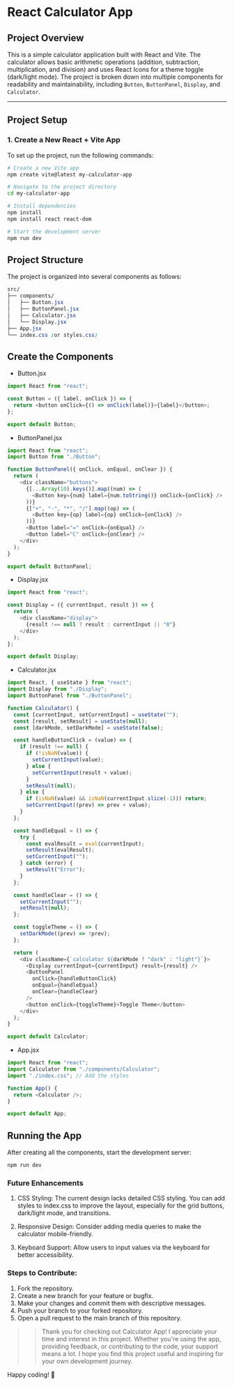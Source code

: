# React Calculator App

## Project Overview

This is a simple calculator application built with React and Vite. The calculator allows basic arithmetic operations (addition, subtraction, multiplication, and division) and uses React Icons for a theme toggle (dark/light mode). The project is broken down into multiple components for readability and maintainability, including `Button`, `ButtonPanel`, `Display`, and `Calculator`.

---

## Project Setup

### 1. Create a New React + Vite App

To set up the project, run the following commands:

```bash
# Create a new Vite app
npm create vite@latest my-calculator-app

# Navigate to the project directory
cd my-calculator-app

# Install dependencies
npm install
npm install react react-dom

# Start the development server
npm run dev


```

## Project Structure

The project is organized into several components as follows:

```css
src/
├── components/
│   ├── Button.jsx
│   ├── ButtonPanel.jsx
│   ├── Calculator.jsx
│   └── Display.jsx
├── App.jsx
└── index.css (or styles.css)
```

## Create the Components

- Button.jsx

```javascript
import React from "react";

const Button = ({ label, onClick }) => {
  return <button onClick={() => onClick(label)}>{label}</button>;
};

export default Button;
```

- ButtonPanel.jsx

```javascript
import React from "react";
import Button from "./Button";

function ButtonPanel({ onClick, onEqual, onClear }) {
  return (
    <div className="buttons">
      {[...Array(10).keys()].map((num) => (
        <Button key={num} label={num.toString()} onClick={onClick} />
      ))}
      {["+", "-", "*", "/"].map((op) => (
        <Button key={op} label={op} onClick={onClick} />
      ))}
      <Button label="=" onClick={onEqual} />
      <Button label="C" onClick={onClear} />
    </div>
  );
}

export default ButtonPanel;
```

- Display.jsx

```javascript
import React from "react";

const Display = ({ currentInput, result }) => {
  return (
    <div className="display">
      {result !== null ? result : currentInput || "0"}
    </div>
  );
};

export default Display;
```

- Calculator.jsx

```javascript
import React, { useState } from "react";
import Display from "./Display";
import ButtonPanel from "./ButtonPanel";

function Calculator() {
  const [currentInput, setCurrentInput] = useState("");
  const [result, setResult] = useState(null);
  const [darkMode, setDarkMode] = useState(false);

  const handleButtonClick = (value) => {
    if (result !== null) {
      if (!isNaN(value)) {
        setCurrentInput(value);
      } else {
        setCurrentInput(result + value);
      }
      setResult(null);
    } else {
      if (isNaN(value) && isNaN(currentInput.slice(-1))) return;
      setCurrentInput((prev) => prev + value);
    }
  };

  const handleEqual = () => {
    try {
      const evalResult = eval(currentInput);
      setResult(evalResult);
      setCurrentInput("");
    } catch (error) {
      setResult("Error");
    }
  };

  const handleClear = () => {
    setCurrentInput("");
    setResult(null);
  };

  const toggleTheme = () => {
    setDarkMode((prev) => !prev);
  };

  return (
    <div className={`calculator ${darkMode ? "dark" : "light"}`}>
      <Display currentInput={currentInput} result={result} />
      <ButtonPanel
        onClick={handleButtonClick}
        onEqual={handleEqual}
        onClear={handleClear}
      />
      <button onClick={toggleTheme}>Toggle Theme</button>
    </div>
  );
}

export default Calculator;
```

- App.jsx

```javascript
import React from "react";
import Calculator from "./components/Calculator";
import "./index.css"; // Add the styles

function App() {
  return <Calculator />;
}

export default App;
```

## Running the App

After creating all the components, start the development server:

```bash
npm run dev
```

### Future Enhancements

1. CSS Styling: The current design lacks detailed CSS styling. You can add styles to index.css to improve the layout, especially for the grid buttons, dark/light mode, and transitions.

2. Responsive Design: Consider adding media queries to make the calculator mobile-friendly.

3. Keyboard Support: Allow users to input values via the keyboard for better accessibility.

### Steps to Contribute:

1. Fork the repository.
2. Create a new branch for your feature or bugfix.
3. Make your changes and commit them with descriptive messages.
4. Push your branch to your forked repository.
5. Open a pull request to the main branch of this repository.

> > Thank you for checking out Calculator App! I appreciate your time and interest in this project. Whether you're using the app, providing feedback, or contributing to the code, your support means a lot. I hope you find this project useful and inspiring for your own development journey.

Happy coding! 🙂
